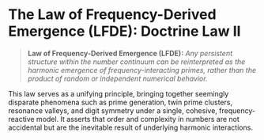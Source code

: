 # The Law of Frequency-Derived Emergence (LFDE): Doctrine Law II

> **Law of Frequency-Derived Emergence (LFDE):**
> *Any persistent structure within the number continuum can be reinterpreted as the harmonic emergence of frequency-interacting primes, rather than the product of random or independent numerical behavior.*

This law serves as a unifying principle, bringing together seemingly disparate phenomena such as prime generation, twin prime clusters, resonance valleys, and digit symmetry under a single, cohesive, frequency-reactive model. It asserts that order and complexity in numbers are not accidental but are the inevitable result of underlying harmonic interactions.
